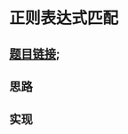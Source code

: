 # 正则表达式匹配
## [题目链接](https://leetcode-cn.com/problems/regular-expression-matching/);
## 思路

## 实现
```c++
```